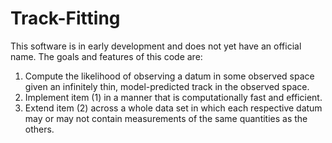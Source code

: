 # Track-Fitting

This software is in early development and does not yet have an official name.
The goals and features of this code are:

<ol>
	<li>
		Compute the likelihood of observing a datum in some observed space
		given an infinitely thin, model-predicted track in the observed space.
	</li>
	<li>
		Implement item (1) in a manner that is computationally fast and
		efficient.
	</li>
	<li>
		Extend item (2) across a whole data set in which each respective datum
		may or may not contain measurements of the same quantities as the
		others.
	</li>
</ol>

